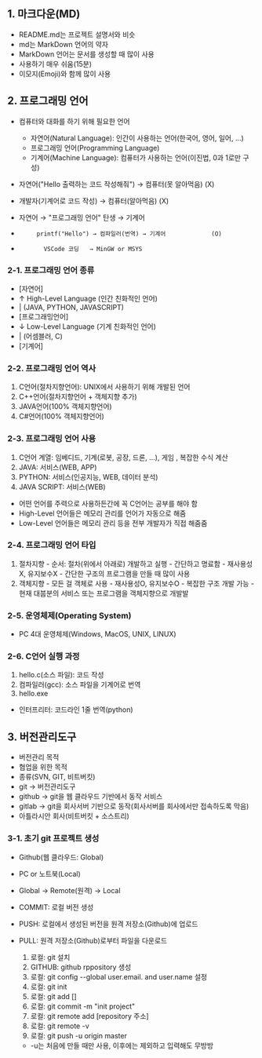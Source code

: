 ## 1. 마크다운(MD)
  - README.md는 프로젝트 설명서와 비슷
  - md는 MarkDown 언어의 약자
  - MarkDown 언어는 문서를 생성할 때 많이 사용
  - 사용하기 매우 쉬움(15분)
  - 이모지(Emoji)와 함께 많이 사용

## 2. 프로그래밍 언어
  - 컴퓨터와 대화를 하기 위해 필요한 언어
    + 자연어(Natural Language): 인간이 사용하는 언어(한국어, 영어, 일어, ...)
    + 프로그래밍 언어(Programming Language)
    + 기계어(Machine Language): 컴퓨터가 사용하는 언어(이진법, 0과 1로만 구성)

  - 자연어("Hello 출력하는 코드 작성해줘") → 컴퓨터(못 알아먹음)     (X)
  - 개발자(기계어로 코드 작성) → 컴퓨터(알아먹음)                   (X)

  - 자연어 → "프로그래밍 언어" 탄생 → 기계어
  -          printf("Hello") → 컴파일러(번역) → 기계어             (O)
  -            VSCode 코딩   → MinGW or MSYS

### 2-1. 프로그래밍 언어 종류
  - [자연어]
  -    ↑ High-Level Language (인간 친화적인 언어)
  -    | (JAVA, PYTHON, JAVASCRIPT)
  - [프로그래밍언어]
  -    ↓ Low-Level Language (기계 친화적인 언어)
  -    | (어셈블러, C)
  - [기계어]

### 2-2. 프로그래밍 언어 역사
  1. C언어(절차지향언어): UNIX에서 사용하기 위해 개발된 언어
  2. C++언어(절차지향언어 + 객체지향 추가)
  3. JAVA언어(100% 객체지향언어)
  4. C#언어(100% 객체지향언어)

### 2-3. 프로그래밍 언어 사용
  1. C언어 계열: 임베디드, 기계(로봇, 공장, 드론, ...), 게임 , 복잡한 수식 계산
  2. JAVA: 서비스(WEB, APP)
  3. PYTHON: 서비스(인공지능, WEB, 데이터 분석)
  4. JAVA SCRIPT: 서비스(WEB)
  * 어떤 언어를 주력으로 사용하든간에 꼭 C언어는 공부를 해야 함
  * High-Level 언어들은 메모리 관리를 언어가 자동으로 해줌
  * Low-Level 언어들은 메모리 관리 등을 전부 개발자가 직접 해줌줌

### 2-4. 프로그래밍 언어 타입
  1. 절차지향
    - 순서: 절차(위에서 아래로) 개발하고 실행
    - 간단하고 명료함
    - 재사용성X, 유지보수X
    - 간단한 구조의 프로그램을 만들 때 많이 사용
  2. 객체지향
    - 모든 걸 객체로 사용
    - 재사용성O, 유지보수O
    - 복잡한 구조 개발 가능
    - 현재 대붑분의 서비스 또는 프로그램을 객체지향으로 개발발

### 2-5. 운영체제(Operating System)
  - PC 4대 운영체제(Windows, MacOS, UNIX, LINUX)

### 2-6. C언어 실행 과정
  1. hello.c(소스 파일): 코드 작성
  2. 컴파일러(gcc): 소스 파일을 기계어로 번역
  3. hello.exe
  * 인터프리터: 코드라인 1줄 번역(python)

## 3. 버전관리도구
  - 버전관리 목적
  - 협업을 위한 목적
  - 종류(SVN, GIT, 비트버킷)
  - git → 버전관리도구
  - github → git을 웹 클라우드 기반에서 동작 서비스
  - gitlab → git을 회사서버 기반으로 동작(회사서버를 회사에서만 접속하도록 막음)
  - 아틀라시안 회사(비트버킷 + 소스트리)

### 3-1. 초기 git 프로젝트 생성
+ Github(웹 클라우드: Global)
+ PC or 노트북(Local)
+ Global → Remote(원격) → Local

+ COMMIT: 로컬 버전 생성
+ PUSH: 로컬에서 생성된 버전을 원격 저장소(Github)에 업로드
+ PULL: 원격 저장소(Github)로부터 파일을 다운로드

  1. 로컬: git 설치
  2. GITHUB: github rppository 생성
  3. 로컬: git config --global user.email. and user.name 설정
  4. 로컬: git init
  5. 로컬: git add []
  6. 로컬: git commit -m "init project"
  7. 로컬: git remote add [repository 주소]
  8. 로컬: git remote -v
  9. 로컬: git push -u origin master
    - -u는 처음에 만들 때만 사용, 이후에는 제외하고 입력해도 무방방